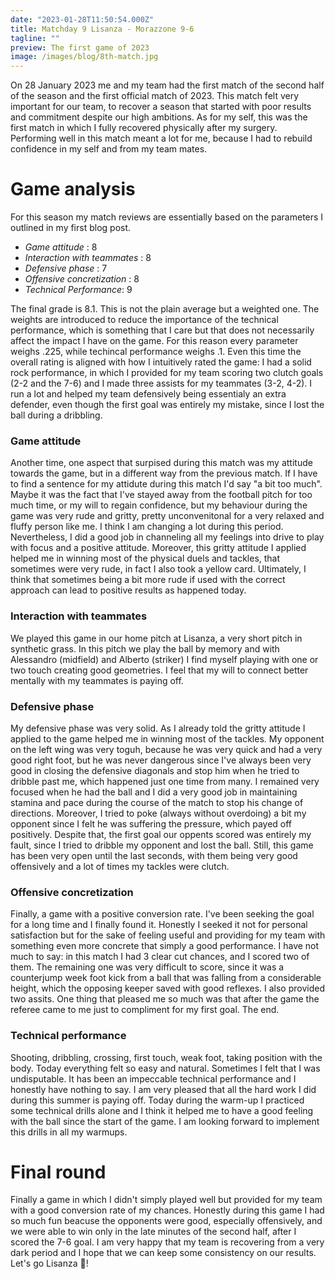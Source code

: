 ```yaml
---
date: "2023-01-28T11:50:54.000Z"
title: Matchday 9 Lisanza - Morazzone 9-6
tagline: ""
preview: The first game of 2023
image: /images/blog/8th-match.jpg
---
```


On 28 January 2023 me and my team had the first match of the second half of the season and the first official match of 2023. This match felt very important for our team, to recover a season that started with poor results and commitment despite our high ambitions. As for my self, this was the first match in which I fully recovered physically after my surgery. Performing well in this match meant a lot for me, because I had to rebuild confidence in my self and from my team mates.

# Game analysis

For this season my match reviews are essentially based on the parameters I outlined in my first blog post.

- _Game attitude_ : 8
- _Interaction with teammates_ : 8
- _Defensive phase_ : 7
- _Offensive concretization_ : 8
- _Technical Performance_: 9

The final grade is 8.1. This is not the plain average but a weighted one. The weights are introduced to reduce the importance of the technical performance, which is something that I care but that does not necessarily affect the impact I have on the game. For this reason every parameter weighs .225, while techincal performance weighs .1. Even this time the overall rating is aligned with how I intuitively rated the game: I had a solid rock performance, in which I provided for my team scoring two clutch goals (2-2 and the 7-6) and I made three assists for my teammates (3-2, 4-2). I run a lot and helped my team defensively being essentialy an extra defender, even though the first goal was entirely my mistake, since I lost the ball during a dribbling.

### Game attitude

Another time, one aspect that surpised during this match was my attitude towards the game, but in a different way from the previous match. If I have to find a sentence for my attidute during this match I'd say "a bit too much". Maybe it was the fact that I've stayed away from the football pitch for too much time, or my will to regain confidence, but my behaviour during the game was very rude and gritty, pretty unconvenitonal for a very relaxed and fluffy person like me. I think I am changing a lot during this period. Nevertheless, I did a good job in channeling all my feelings into drive to play with focus and a positive attitude. Moreover, this gritty attitude I applied helped me in winning most of the physical duels and tackles, that sometimes were very rude, in fact I also took a yellow card. Ultimately, I think that sometimes being a bit more rude if used with the correct approach can lead to positive results as happened today.

### Interaction with teammates

We played this game in our home pitch at Lisanza, a very short pitch in synthetic grass. In this pitch we play the ball by memory and with Alessandro (midfield) and Alberto (striker) I find myself playing with one or two touch creating good geometries. I feel that my will to connect better mentally with my teammates is paying off.

### Defensive phase

My defensive phase was very solid. As I already told the gritty attitude I applied to the game helped me in winning most of the tackles. My opponent on the left wing was very toguh, because he was very quick and had a very good right foot, but he was never dangerous since I've always been very good in closing the defensive diagonals and stop him when he tried to dribble past me, which happened just one time from many. I remained very focused when he had the ball and I did a very good job in maintaining stamina and pace during the course of the match to stop his change of directions. Moreover, I tried to poke (always without overdoing) a bit my opponent since I felt he was suffering the pressure, which payed off positively. Despite that, the first goal our oppents scored was entirely my fault, since I tried to dribble my opponent and lost the ball. Still, this game has been very open until the last seconds, with them being very good offensively and a lot of times my tackles were clutch.

### Offensive concretization

Finally, a game with a positive conversion rate. I've been seeking the goal for a long time and I finally found it. Honestly I seeked it not for personal satisfaction but for the sake of feeling useful and providing for my team with something even more concrete that simply a good performance. I have not much to say: in this match I had 3 clear cut chances, and I scored two of them. The remaining one was very difficult to score, since it was a counterjump week foot kick from a ball that was falling from a considerable height, which the opposing keeper saved with good reflexes. I also provided two assits. One thing that pleased me so much was that after the game the referee came to me just to compliment for my first goal. The end.

### Technical performance

Shooting, dribbling, crossing, first touch, weak foot, taking position with the body. Today everything felt so easy and natural. Sometimes I felt that I was undisputable. It has been an impeccable technical performance and I honestly have nothing to say. I am very pleased that all the hard work I did during this summer is paying off. Today during the warm-up I practiced some technical drills alone and I think it helped me to have a good feeling with the ball since the start of the game. I am looking forward to implement this drills in all my warmups.

# Final round

Finally a game in which I didn't simply played well but provided for my team with a good conversion rate of my chances. Honestly during this game I had so much fun beacuse the opponents were good, especially offensively, and we were able to win only in the late minutes of the second half, after I scored the 7-6 goal. I am very happy that my team is recovering from a very dark period and I hope that we can keep some consistency on our results. Let's go Lisanza 🐸!
